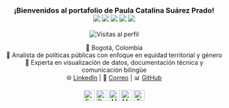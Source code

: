 <h3 align="center">
  ¡Bienvenidos al portafolio de Paula Catalina Suárez Prado!  
  <br>
  <img src="https://custom-icon-badges.herokuapp.com/badge/Analista%20de%20Datos-blue.svg?logo=database" />
  <img src="https://custom-icon-badges.herokuapp.com/badge/Traductora%20Técnica-green.svg?logo=translate" />
  <img src="https://custom-icon-badges.herokuapp.com/badge/Power%20BI%20Expert-purple.svg?logo=powerbi" />
  <img src="https://custom-icon-badges.herokuapp.com/badge/SQL%20%26%20MongoDB-orange.svg?logo=code" />
  <img src="https://custom-icon-badges.herokuapp.com/badge/Equidad%20de%20Género-pink.svg?logo=gender" />
</h3>

<p align="center">
  <img src="https://komarev.com/ghpvc/?username=paulasuarezprado&label=Visitas&color=31c442&style=flat" alt="Visitas al perfil" />
</p>

<p align="center">
  📍 Bogotá, Colombia  
  <br>
  💼 Analista de políticas públicas con enfoque en equidad territorial y género  
  <br>
  🧠 Experta en visualización de datos, documentación técnica y comunicación bilingüe  
  <br>
  🌐 <a href="https://www.linkedin.com/in/paulasuarezprado" target="_blank">LinkedIn</a> |  
  📧 <a href="mailto:paula.suarez@email.com">Correo</a> |  
  📊 <a href="https://github.com/paulasuarezprado">GitHub</a>
</p>

<p align="center">
  <img src="https://user-images.githubusercontent.com/59575502/127426312-4a7a6d79-4b40-4b06-8c94-824ea3e8410e.png" alt="Excel" width="25" height="25" />
  <img src="https://user-images.githubusercontent.com/59575502/127428631-5ab21a62-ac89-4919-9408-724df88ab245.png" alt="Power BI" width="25" height="25" />
  <img src="https://user-images.githubusercontent.com/59575502/127426153-6f6d6c91-9778-43d9-a1df-95df61f23438.png" alt="MongoDB" width="25" height="25" />
  <img src="https://user-images.githubusercontent.com/59575502/127428630-7563c6a0-4ce4-4b21-9473-b7c2b149f3c4.png" alt="MySQL" width="25" height="25" />
  <img src="https://user-images.githubusercontent.com/59575502/127426757-5335f7bc-c63a-4e58-9e96-f43982df842d.png" alt="Traducción" width="25" height="25" />
</p>
